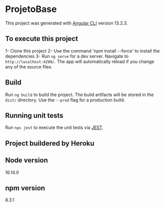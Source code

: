 # ProjetoBase

This project was generated with [Angular CLI](https://github.com/angular/angular-cli) version 13.2.3.

## To execute this project

1- Clone this project
2- Use the command 'npm install --force' to install the dependencies
3- Run `ng serve` for a dev server. Navigate to `http://localhost:4200/`. The app will automatically reload if you change any of the source files.

## Build

Run `ng build` to build the project. The build artifacts will be stored in the `dist/` directory. Use the `--prod` flag for a production build.

## Running unit tests

Run `npx jest` to execute the unit tests via [JEST](https://jestjs.io/).

## Project buildered by Heroku

<!-- To access project online -> https://angular-marvel-project.herokuapp.com/ -->

## Node version

16.14.0

## npm version

8.3.1